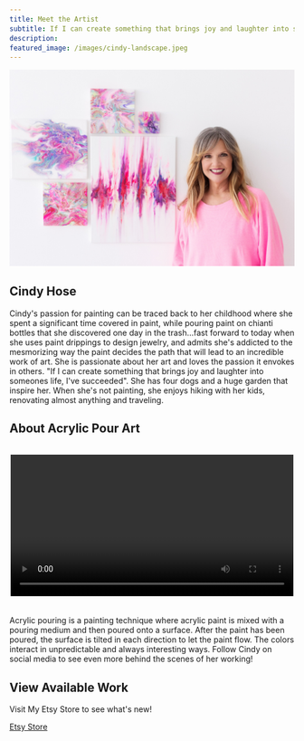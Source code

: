 ```yaml
---
title: Meet the Artist
subtitle: If I can create something that brings joy and laughter into someones life, I've succeeded. - Cindy Hose
description: 
featured_image: /images/cindy-landscape.jpeg
---
```


![](/images/cindy-landscape.jpeg)

## Cindy Hose

Cindy's passion for painting can be traced back to her childhood where she spent a significant time covered in paint, while pouring paint on chianti bottles that she discovered one day in the trash...fast forward to today when she uses paint drippings to design jewelry, and admits she's addicted to the mesmorizing way the paint decides the path that will lead to an incredible work of art. She is passionate about her art and loves the passion it envokes in others. "If I can create something that brings joy and laughter into someones life, I've succeeded". She has four dogs and a huge garden that inspire her. When she's not painting, she enjoys hiking with her kids, renovating almost anything and traveling.

## About Acrylic Pour Art

<br>
<div style="text-align:center">
    <video controls loop autoplay style="max-width:500px;width:100%">
            <source src="/images/about/about.mp4" type="video/webm">

            Sorry, your browser doesn't support embedded videos.
    </video>
</div>
<br>

Acrylic pouring is a painting technique where acrylic paint is mixed with a pouring medium and then poured onto a surface. After the paint has been poured, the surface is tilted in each direction to let the paint flow. The colors interact in unpredictable and always interesting ways. Follow Cindy on social media to see even more behind the scenes of her working!

## View Available Work

Visit My Etsy Store to see what's new!

<a href="https://www.etsy.com/shop/Choseart" class="button button--large">Etsy Store</a>